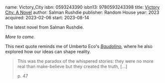 name: Victory_City
isbn: 0593243390
isbn13: 9780593243398
title: [Victory City: A Novel](https://www.amazon.com/dp/0593243390)
author: Salman Rushdie
publisher: Random House
year: 2023
acquired: 2023-02-06
start: 2023-08-14

The latest novel from Salman Rushdie.

_More to come._

This next quote reminds me of Umberto Eco's
[_Baudolino_](http://amzn.com/0156029065), where he also explored how our ideas
can shape reality.

> This was the paradox of the whispered stories: they were no more real than
> make-believe but they created the truth, [&hellip;]
> <footer>p. 47</footer>
